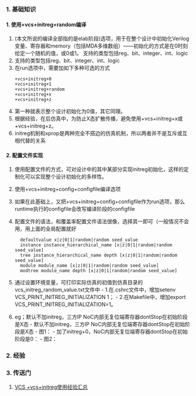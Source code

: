 ### 1. 基础知识
#### 1. 使用+vcs+initreg+random编译
  1. (本文所说的编译全部指的是elab阶段)选项，用于在整个设计中初始化Verilog变量、寄存器和memory（包括MDA多维数组）——初始化的方式是在0时刻给定一个随机的值，或0或1。
支持的类型包括reg、bit、integer、int、logic
  2. 支持的类型包括reg、bit、integer、int、logic
  3. 在run选项中，需要加如下多种可选的方式
	  ~~~
	  +vcs+initreg+0
	  +vcs+initreg+1
	  +vcs+initreg+random
	  +vcs+initreg+x
	  +vcs+initreg+z
	  ~~~
  4. 第一种就表示整个设计初始化为0值，其它同理。
  5. 根据经验，在后仿真中，为防止X态扩散传播，避免使用+vcs+initreg+x或+vcs+initreg+z。
  6. initreg机制和xprop是两种完全不搭边的仿真机制，所以两者并不是互斥或互相代替的关系
#### 2. 配置文件实现
  1. 使用配置文件的方式，可对设计中的其中某部分实现initreg初始化，这样的定制化可以实现整个设计初始化的多样性。
  2. 使用+vcs+initreg+config+configfile编译选项
  3. 如果在此基础上，又把+vcs+initreg+config+configfile作为run选项，那么runtime执行的configfile会改写编译阶段的configfile
  4. 配置文件的语法，和覆盖率配置文件语法很像，选择其一即可（一般情况不会用，用上面的全局配置就好
	  ~~~
		defaultvalue x|z|0|1|random|random seed_value
		instance instance_hierarchical_name [x|z|0|1|random|random seed_value]
		tree instance_hierarchical_name depth [x|z|0|1|random|random seed_value]
		module module_name [x|z|0|1|random|random seed_value]
		modtree module_name depth [x|z|0|1|random|random seed_value]
	  ~~~
  5. 通过设置环境变量，可打印实际仿真的初值到仿真目录的vcs_initreg_random_value.txt文件中
	- 1.在.cshrc文件中，增加setenv VCS_PRINT_INITREG_INITIALIZATION 1；
	- 2.在Makefile中，增加export VCS_PRINT_INITREG_INITIALIZATION=1。

  6. eg；默认不加initreg，三方IP NoC内部无复位端寄存器dontStop在初始阶段是X态
    - 默认不加initreg，三方IP NoC内部无复位端寄存器dontStop在初始阶段是X态
	- 图1：
	- 加了initreg+0，NoC内部无复位端寄存器dontStop在初始阶段是0：
	- 图2：
  
### 2. 经验

### 3. 传送门
 1. [VCS +vcs+initreg使用经验汇总](https://blog.csdn.net/develop2006/article/details/124846874)